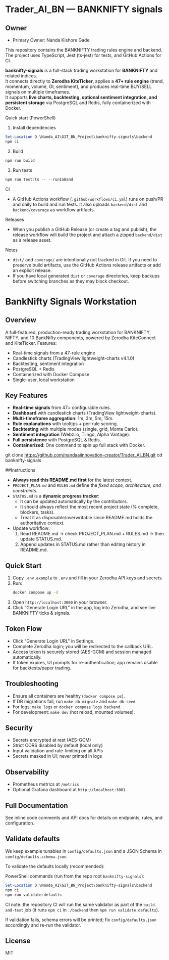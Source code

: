 # Trader_AI_BN — BANKNIFTY signals

## Owner
- Primary Owner: Nanda Kishore Gade  

This repository contains the BANKNIFTY trading rules engine and backend. The project uses TypeScript, Jest (ts-jest) for tests, and GitHub Actions for CI.

**banknifty-signals** is a full-stack trading workstation for **BANKNIFTY** and related indices.  
It connects directly to **Zerodha KiteTicker**, applies a **47+ rule engine** (trend, momentum, volume, OI, sentiment), and produces real-time BUY/SELL signals on multiple timeframes.  
It supports **live charts, backtesting, optional sentiment integration, and persistent storage** via PostgreSQL and Redis, fully containerized with Docker.

Quick start (PowerShell)

1. Install dependencies

```powershell
Set-Location D:\Nanda_AI\GIT_BN_Project\banknifty-signals\backend
npm ci
```

2. Build

```powershell
npm run build
```

3. Run tests

```powershell
npm run test:ts -- --runInBand
```

CI
- A GitHub Actions workflow (`.github/workflows/ci.yml`) runs on push/PR and daily to build and run tests. It also uploads `backend/dist` and `backend/coverage` as workflow artifacts.

Releases
- When you publish a GitHub Release (or create a tag and publish), the release workflow will build the project and attach a zipped `backend/dist` as a release asset.

Notes
- `dist/` and `coverage/` are intentionally not tracked in Git. If you need to preserve build artifacts, use the GitHub Actions release artifacts or add an explicit release.
- If you have local generated `dist` or `coverage` directories, keep backups before switching branches as they may block checkout.
# BankNifty Signals Workstation

## Overview
A full-featured, production-ready trading workstation for BANKNIFTY, NIFTY, and 10 BankNifty components, powered by Zerodha KiteConnect and KiteTicker. Features:
- Real-time signals from a 47-rule engine
- Candlestick charts (TradingView lightweight-charts v4.1.0)
- Backtesting, sentiment integration
- PostgreSQL + Redis
- Containerized with Docker Compose
- Single-user, local workstation

## Key Features
- **Real-time signals** from 47+ configurable rules.
- **Dashboard** with candlestick charts (TradingView lightweight-charts).
- **Multi-timeframe aggregation**: 1m, 3m, 5m, 15m.
- **Rule explanations** with tooltips + per-rule scoring.
- **Backtesting** with multiple modes (single, grid, Monte Carlo).
- **Sentiment integration** (Webz.io, Tiingo, Alpha Vantage).
- **Full persistence** with PostgreSQL & Redis.
- **Containerized**: One command to spin up full stack with Docker.

git clone https://github.com/nandaaiinnovation-creator/Trader_AI_BN.git
cd banknifty-signals

##Instructions

- **Always read this README.md first** for the latest context.  
- `PROJECT_PLAN.md` and `RULES.md` define the *fixed scope, architecture, and constraints*.  
- `STATUS.md` is a **dynamic progress tracker**:
  - It can be updated automatically by the contributors.
  - It should always reflect the most recent project state (% complete, blockers, tasks).
  - Treat it as disposable/overwritable since README.md holds the authoritative context.
- Update workflow:
  1. Read README.md → check PROJECT_PLAN.md + RULES.md → then update STATUS.md.
  2. Append updates in STATUS.md rather than editing history in README.md.

## Quick Start
1. Copy `.env.example` to `.env` and fill in your Zerodha API keys and secrets.
2. Run:
   ```sh
   docker compose up -d
   ```
3. Open `http://localhost:3000` in your browser.
4. Click "Generate Login URL" in the app, log into Zerodha, and see live BANKNIFTY ticks & signals.

## Token Flow
- Click "Generate Login URL" in Settings.
- Complete Zerodha login; you will be redirected to the callback URL.
- Access token is securely stored (AES-GCM) and session managed automatically.
- If token expires, UI prompts for re-authentication; app remains usable for backtests/paper trading.

## Troubleshooting
- Ensure all containers are healthy (`docker compose ps`).
- If DB migrations fail, run `make db-migrate` and `make db-seed`.
- For logs: `make logs` or `docker compose logs backend`.
- For development: `make dev` (hot reload, mounted volumes).

## Security
- Secrets encrypted at rest (AES-GCM)
- Strict CORS disabled by default (local only)
- Input validation and rate-limiting on all APIs
- Secrets masked in UI; never printed in logs

## Observability
- Prometheus metrics at `/metrics`
- Optional Grafana dashboard at `http://localhost:3001`

## Full Documentation
See inline code comments and API docs for details on endpoints, rules, and configuration.

## Validate defaults

We keep example tunables in `config/defaults.json` and a JSON Schema in `config/defaults.schema.json`.

To validate the defaults locally (recommended):

PowerShell commands (run from the repo root `banknifty-signals`):

```powershell
Set-Location D:\Nanda_AI\GIT_BN_Project\banknifty-signals\backend
npm ci
npm run validate:defaults
```

CI note: the repository CI will run the same validator as part of the `build-and-test` job (it runs `npm ci` in `./backend` then `npm run validate:defaults`).

If validation fails, schema errors will be printed; fix `config/defaults.json` accordingly and re-run the validator.

## License
MIT
